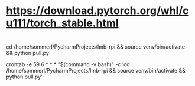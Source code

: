 # 
# https://download.pytorch.org/whl/cu111/torch_stable.html
# 
cd /home/sommerl/PycharmProjects/lmb-rpi && source venv/bin/activate && python pull.py

crontab -e
59 6 * * * "$(command -v bash)" -c 'cd /home/sommerl/PycharmProjects/lmb-rpi && source venv/bin/activate && python pull.py' 